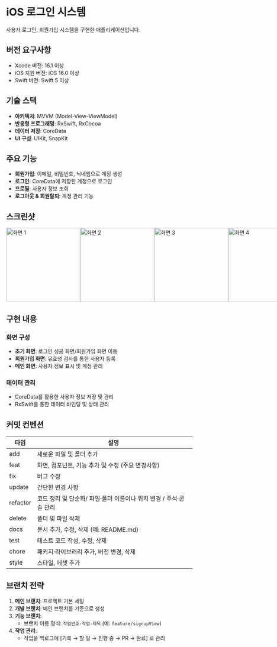 # iOS 로그인 시스템
사용자 로그인, 회원가입 시스템을 구현한 애플리케이션입니다.

## 버전 요구사항
- Xcode 버전: 16.1 이상
- iOS 지원 버전: iOS 16.0 이상
- Swift 버전: Swift 5 이상

## 기술 스택
- **아키텍처**: MVVM (Model-View-ViewModel)
- **반응형 프로그래밍**: RxSwift, RxCocoa
- **데이터 저장**: CoreData
- **UI 구성**: UIKit, SnapKit

## 주요 기능
- **회원가입**: 이메일, 비밀번호, 닉네임으로 계정 생성
- **로그인**: CoreData에 저장된 계정으로 로그인
- **프로필**: 사용자 정보 조회
- **로그아웃 & 회원탈퇴**: 계정 관리 기능

## 스크린샷
<div style="display: flex; justify-content: space-between;">
    <img width="200" alt="화면 1" src="https://github.com/user-attachments/assets/9d051c46-117e-4452-93cc-38880a14d308">
    <img width="200" alt="화면 2" src="https://github.com/user-attachments/assets/21c2fee7-ffae-477d-8ff1-dd2f1c672062">
    <img width="200" alt="화면 3" src="https://github.com/user-attachments/assets/8e50381d-bfa3-43f4-9247-9f86bd3d1f76">
    <img width="200" alt="화면 4" src="https://github.com/user-attachments/assets/7e289956-ea20-4d34-95dd-05bb6bcce90e">
</div>

## 구현 내용

### 화면 구성
- **초기 화면**: 로그인 성공 화면/회원가입 화면 이동
- **회원가입 화면**: 유효성 검사를 통한 사용자 등록
- **메인 화면**: 사용자 정보 표시 및 계정 관리

### 데이터 관리
- CoreData를 활용한 사용자 정보 저장 및 관리
- RxSwift를 통한 데이터 바인딩 및 상태 관리

## 커밋 컨벤션
| 타입 | 설명 |
|------|------|
| add | 새로운 파일 및 폴더 추가 |
| feat | 화면, 컴포넌트, 기능 추가 및 수정 (주요 변경사항) |
| fix | 버그 수정 |
| update | 간단한 변경 사항 |
| refactor | 코드 정리 및 단순화/ 파일·폴더 이름이나 위치 변경 / 주석·콘솔 관리 |
| delete | 폴더 및 파일 삭제 |
| docs | 문서 추가, 수정, 삭제 (예: README.md) |
| test | 테스트 코드 작성, 수정, 삭제 |
| chore | 패키지·라이브러리 추가, 버전 변경, 삭제 |
| style | 스타일, 에셋 추가 |

## 브랜치 전략
1. **메인 브랜치**: 프로젝트 기본 세팅
2. **개발 브랜치**: 메인 브랜치를 기준으로 생성
3. **기능 브랜치**:  
   - 브랜치 이름 형식: `작업번호-작업-제목` (예: `feature/signupView`)
4. **작업 관리**:
   - 작업을 백로그에 [기록 → 할 일 → 진행 중 → PR → 완료] 로 관리
